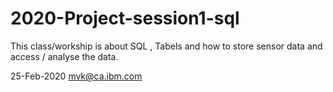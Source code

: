 # 2020-Project-session1-sql

This class/workship is about SQL , Tabels and how to store sensor data and access / analyse the data.

25-Feb-2020
mvk@ca.ibm.com
